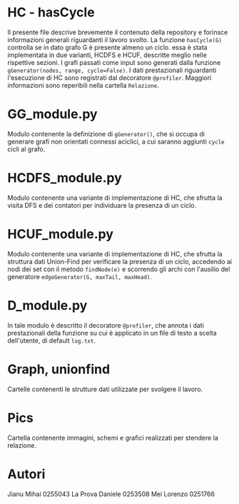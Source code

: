 # HC - hasCycle

Il presente file descrive brevemente il contenuto della repository e forinsce informazioni generali riguardanti il lavoro svolto.
La funzione ``hasCycle(G)`` controlla se in dato grafo G è presente almeno un ciclo. essa è stata implementata in due varianti, HCDFS e HCUF, descritte meglio nelle rispettive sezioni.
I grafi passati come input sono generati dalla funzione ``gGenerator(nodes, range, cycle=False)``. 
I dati prestazionali riguardanti l'esecuzione di HC sono registrati dal decoratore ``@profiler``.
Maggiori informazioni sono reperibili nella cartella ``Relazione``.

# GG_module.py

Modulo contenente la definizione di ``gGenerator()``, che si occupa di generare grafi non orientati connessi aciclici, a cui saranno aggiunti ``cycle`` cicli al grafo.

# HCDFS_module.py

Modulo contenente una variante di implementazione di HC, che sfrutta la visita DFS e dei contatori per individuare la presenza di un ciclo.

# HCUF_module.py

Modulo contenente una variante di implementazione di HC, che sfrutta la struttura dati Union-Find per verificare la presenza di un ciclo, accedendo ai nodi dei set con il metodo ``findNode(e)`` e scorrendo gli archi con l'ausilio del generatore ``edgeGenerator(G, maxTail, maxHead)``.

# D_module.py

In tale modulo è descritto il decoratore ``@profiler``, che annota i dati prestazionali della funzione su cui è applicato in un file di testo a scelta dell'utente, di default ``log.txt``.

# Graph, unionfind

Cartelle contenenti le strutture dati utilizzate per svolgere il lavoro.

# Pics

Cartella contenente immagini, schemi e grafici realizzati per stendere la relazione. 

# Autori

Jianu    Mihai    0255043
La Prova Daniele  0253508
Mei      Lorenzo  0251766
